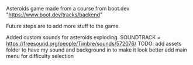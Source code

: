 Asteroids game made from a course from boot.dev
"https://www.boot.dev/tracks/backend"

Future steps are to add more stuff to the game.

Added custom sounds for asteroids exploding. 
SOUNDTRACK = https://freesound.org/people/Timbre/sounds/572076/
TODO:
    add assets folder to have my sound and background in to make it look better
    add main menu for difficulty selection
